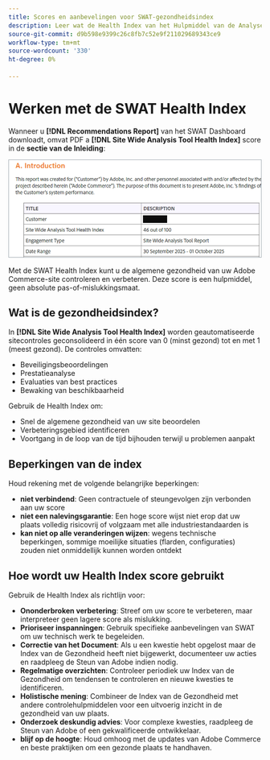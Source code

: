 ```yaml
---
title: Scores en aanbevelingen voor SWAT-gezondheidsindex
description: Leer wat de Health Index van het Hulpmiddel van de Analyse van de Plaats voor uw plaats van Adobe Commerce betekent. Ontdek hoe u scores kunt interpreteren en aanbevelingen effectief kunt gebruiken.
source-git-commit: d9b598e9399c26c8fb7c52e9f211029689343ce9
workflow-type: tm+mt
source-wordcount: '330'
ht-degree: 0%

---
```


# Werken met de SWAT Health Index

Wanneer u **[!DNL Recommendations Report]** van het SWAT Dashboard downloadt, omvat PDF a **[!DNL Site Wide Analysis Tool Health Index]** score in de **sectie van de Inleiding**:

![ score van de Index van de Gezondheid van het Hulpmiddel van de Analyse van de Plaats Wide in het geproduceerde Rapport van Aanbevelingen ](/help/assets/tools/swat-health-index-scroe.png)

Met de SWAT Health Index kunt u de algemene gezondheid van uw Adobe Commerce-site controleren en verbeteren. Deze score is een hulpmiddel, geen absolute pas-of-mislukkingsmaat.

## Wat is de gezondheidsindex?

In **[!DNL Site Wide Analysis Tool Health Index]** worden geautomatiseerde sitecontroles geconsolideerd in één score van 0 (minst gezond) tot en met 1 (meest gezond). De controles omvatten:

- Beveiligingsbeoordelingen
- Prestatieanalyse
- Evaluaties van best practices
- Bewaking van beschikbaarheid

Gebruik de Health Index om:

- Snel de algemene gezondheid van uw site beoordelen
- Verbeteringsgebied identificeren
- Voortgang in de loop van de tijd bijhouden terwijl u problemen aanpakt

## Beperkingen van de index

Houd rekening met de volgende belangrijke beperkingen:

- **niet verbindend**: Geen contractuele of steungevolgen zijn verbonden aan uw score
- **niet een nalevingsgarantie**: Een hoge score wijst niet erop dat uw plaats volledig risicovrij of volgzaam met alle industriestandaarden is
- **kan niet op alle veranderingen wijzen**: wegens technische beperkingen, sommige moeilijke situaties (flarden, configuraties) zouden niet onmiddellijk kunnen worden ontdekt

## Hoe wordt uw Health Index score gebruikt

Gebruik de Health Index als richtlijn voor:

- **Ononderbroken verbetering**: Streef om uw score te verbeteren, maar interpreteer geen lagere score als mislukking.
- **Prioriseer inspanningen**: Gebruik specifieke aanbevelingen van SWAT om uw technisch werk te begeleiden.
- **Correctie van het Document**: Als u een kwestie hebt opgelost maar de Index van de Gezondheid heeft niet bijgewerkt, documenteer uw acties en raadpleeg de Steun van Adobe indien nodig.
- **Regelmatige overzichten**: Controleer periodiek uw Index van de Gezondheid om tendensen te controleren en nieuwe kwesties te identificeren.
- **Holistische mening**: Combineer de Index van de Gezondheid met andere controlehulpmiddelen voor een uitvoerig inzicht in de gezondheid van uw plaats.
- **Onderzoek deskundig advies**: Voor complexe kwesties, raadpleeg de Steun van Adobe of een gekwalificeerde ontwikkelaar.
- **blijf op de hoogte**: Houd omhoog met de updates van Adobe Commerce en beste praktijken om een gezonde plaats te handhaven.
